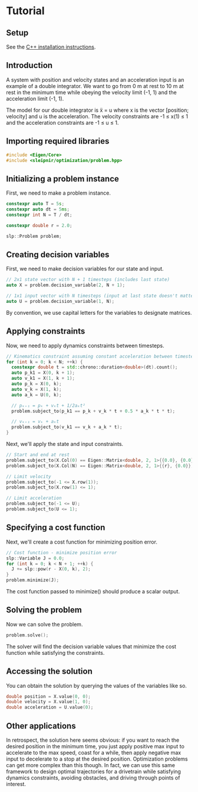# Tutorial

## Setup

See the
[C++ installation instructions](https://sleipnirgroup.github.io/Sleipnir/index.html#autotoc_md2).

## Introduction

A system with position and velocity states and an acceleration input is an
example of a double integrator. We want to go from 0 m at rest to 10 m at rest
in the minimum time while obeying the velocity limit (-1, 1) and the
acceleration limit (-1, 1).

The model for our double integrator is ẍ = u where x is the vector [position;
velocity] and u is the acceleration. The velocity constraints are -1 ≤ x(1) ≤ 1
and the acceleration constraints are -1 ≤ u ≤ 1.

## Importing required libraries

```cpp
#include <Eigen/Core>
#include <sleipnir/optimization/problem.hpp>
```

## Initializing a problem instance

First, we need to make a problem instance.

```cpp
constexpr auto T = 5s;
constexpr auto dt = 5ms;
constexpr int N = T / dt;

constexpr double r = 2.0;

slp::Problem problem;
```

## Creating decision variables

First, we need to make decision variables for our state and input.

```cpp
// 2x1 state vector with N + 1 timesteps (includes last state)
auto X = problem.decision_variable(2, N + 1);

// 1x1 input vector with N timesteps (input at last state doesn't matter)
auto U = problem.decision_variable(1, N);
```

By convention, we use capital letters for the variables to designate
matrices.

## Applying constraints

Now, we need to apply dynamics constraints between timesteps.

```cpp
// Kinematics constraint assuming constant acceleration between timesteps
for (int k = 0; k < N; ++k) {
  constexpr double t = std::chrono::duration<double>(dt).count();
  auto p_k1 = X(0, k + 1);
  auto v_k1 = X(1, k + 1);
  auto p_k = X(0, k);
  auto v_k = X(1, k);
  auto a_k = U(0, k);

  // pₖ₊₁ = pₖ + vₖt + 1/2aₖt²
  problem.subject_to(p_k1 == p_k + v_k * t + 0.5 * a_k * t * t);

  // vₖ₊₁ = vₖ + aₖt
  problem.subject_to(v_k1 == v_k + a_k * t);
}
```

Next, we'll apply the state and input constraints.

```cpp
// Start and end at rest
problem.subject_to(X.Col(0) == Eigen::Matrix<double, 2, 1>{{0.0}, {0.0}});
problem.subject_to(X.Col(N) == Eigen::Matrix<double, 2, 1>{{r}, {0.0}});

// Limit velocity
problem.subject_to(-1 <= X.row(1));
problem.subject_to(X.row(1) <= 1);

// Limit acceleration
problem.subject_to(-1 <= U);
problem.subject_to(U <= 1);
```

## Specifying a cost function

Next, we'll create a cost function for minimizing position error.

```cpp
// Cost function - minimize position error
slp::Variable J = 0.0;
for (int k = 0; k < N + 1; ++k) {
  J += slp::pow(r - X(0, k), 2);
}
problem.minimize(J);
```

The cost function passed to minimize() should produce a scalar output.

## Solving the problem

Now we can solve the problem.

```cpp
problem.solve();
```

The solver will find the decision variable values that minimize the cost
function while satisfying the constraints.

## Accessing the solution

You can obtain the solution by querying the values of the variables like so.

```cpp
double position = X.value(0, 0);
double velocity = X.value(1, 0);
double acceleration = U.value(0);
```

## Other applications

In retrospect, the solution here seems obvious: if you want to reach the desired
position in the minimum time, you just apply positive max input to accelerate to
the max speed, coast for a while, then apply negative max input to decelerate to
a stop at the desired position. Optimization problems can get more complex than
this though. In fact, we can use this same framework to design optimal
trajectories for a drivetrain while satisfying dynamics constraints, avoiding
obstacles, and driving through points of interest.
